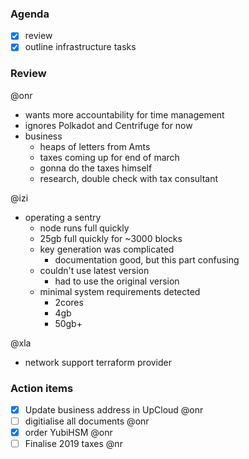 ### Agenda

* [x] review
* [x] outline infrastructure tasks

### Review

@onr
* wants more accountability for time management
* ignores Polkadot and Centrifuge for now
* business
  * heaps of letters from Amts
  * taxes coming up for end of march
  * gonna do the taxes himself
  * research, double check with tax consultant

@izi
* operating a sentry
  * node runs full quickly
  * 25gb full quickly for ~3000 blocks
  * key generation was complicated
    * documentation good, but this part confusing
  * couldn't use latest version
    * had to use the original version
  * minimal system requirements detected
    * 2cores
    * 4gb
    * 50gb+

@xla
* network support terraform provider



### Action items

- [x] Update business address in UpCloud @onr
- [ ] digitialise all documents @onr
- [x] order YubiHSM @onr
- [ ] Finalise 2019 taxes @nr
